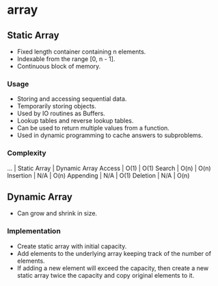 array
================================================================================

Static Array
--------------------------------------------------------------------------------
- Fixed length container containing n elements.
- Indexable from the range [0, n - 1].
- Continuous block of memory.

### Usage
- Storing and accessing sequential data.
- Temporarily storing objects.
- Used by IO routines as Buffers.
- Lookup tables and reverse lookup tables.
- Can be used to return multiple values from a function.
- Used in dynamic programming to cache answers to subproblems.

### Complexity
... | Static Array | Dynamic Array
Access | O(1) | O(1)
Search | O(n) | O(n)
Insertion | N/A | O(n)
Appending | N/A | O(1)
Deletion | N/A | O(n)

Dynamic Array
--------------------------------------------------------------------------------
- Can grow and shrink in size.

### Implementation
- Create static array with initial capacity.
- Add elements to the underlying array keeping track of the number of elements.
- If adding a new element will exceed the capacity, then create a new static array twice the capacity 
and copy original elements to it.
